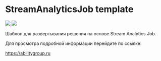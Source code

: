 # StreamAnalyticsJob template

<a href="https://portal.azure.com/#create/Microsoft.Template/uri/https%3A%2F%2Fraw.githubusercontent.com%2Fability-group%2FStreamAnalyticsJob%2Fmaster%2Fazuredeploy.json" target="_blank">
    <img src="http://azuredeploy.net/deploybutton.png"/>
</a>
<a href="https://abilitygroup.ru" target="_blank">
    <img src="https://abilitygroup.ru/local/templates/main/images/ability_logo_white.png"/>
</a>


Шаблон для развертывания решения на основе Stream Analytics Job. 

Для просмотра подробной информации перейдите по ссылке:

https://abilitygroup.ru
